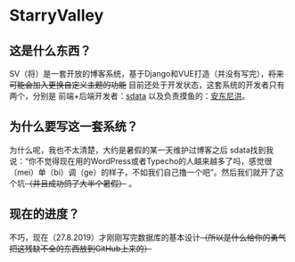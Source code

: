 # StarryValley

## 这是什么东西？

SV（将）是一套开放的博客系统，基于Django和VUE打造（并没有写完），~~将来可能会加入更换自定义主题的功能~~ 目前还处于开发状态，这套系统的开发者只有两个，分别是 前端+后端开发者：[sdata](https://github.com/setupdata) 以及负责摸鱼的：[安东尼洪](https://github.com/Anthony-Hoo)。

## 为什么要写这一套系统？

为什么呢，我也不太清楚，大约是暑假的某一天维护过博客之后 sdata找到我说：“你不觉得现在用的WordPress或者Typecho的人越来越多了吗，感觉很（mei）单（bi）调（ge）的样子，不如我们自己撸一个吧”。然后我们就开了这个坑~~（并且成功鸽了大半个暑假）~~ 。

## 现在的进度？

不巧，现在（27.8.2019）才刚刚写完数据库的基本设计~~（所以是什么给你的勇气把这残缺不全的东西放到GitHub上来的）~~ 


